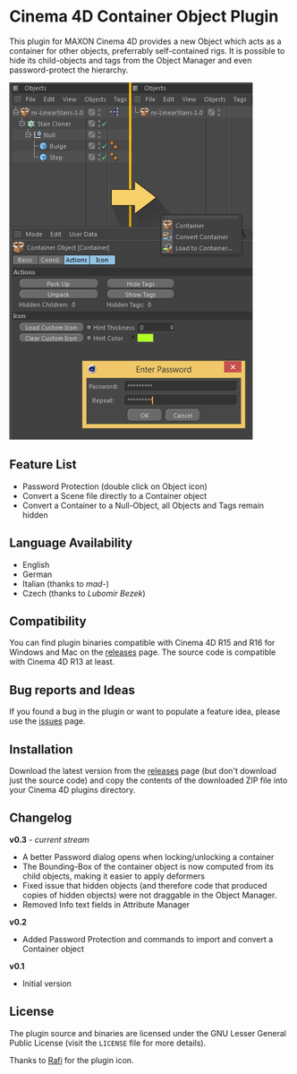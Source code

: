 # Cinema 4D Container Object Plugin

This plugin for MAXON Cinema 4D provides a new Object which acts as a
container for other objects, preferrably self-contained rigs. It is
possible to hide its child-objects and tags from the Object Manager and
even password-protect the hierarchy.

![OM Preview](image.png)

## Feature List

- Password Protection (double click on Object icon)
- Convert a Scene file directly to a Container object
- Convert a Container to a Null-Object, all Objects and Tags remain hidden

## Language Availability

- English
- German
- Italian (thanks to *mad-*)
- Czech (thanks to *Lubomir Bezek*)

## Compatibility

You can find plugin binaries compatible with Cinema 4D R15 and R16
for Windows and Mac on the [releases][] page. The source code is
compatible with Cinema 4D R13 at least.

## Bug reports and Ideas

If you found a bug in the plugin or want to populate a feature
idea, please use the [issues][] page.

## Installation

Download the latest version from the [releases][] page (but don't
download just the source code) and copy the contents of the downloaded
ZIP file into your Cinema 4D plugins directory.

## Changelog

__v0.3__ - *current stream*

- A better Password dialog opens when locking/unlocking a container
- The Bounding-Box of the container object is now computed from
its child objects, making it easier to apply deformers
- Fixed issue that hidden objects (and therefore code that produced
copies of hidden objects) were not draggable in the Object Manager.
- Removed Info text fields in Attribute Manager

__v0.2__

- Added Password Protection and commands to import and convert
a Container object

__v0.1__

- Initial version


## License

The plugin source and binaries are licensed under the GNU Lesser General
Public License (visit the `LICENSE` file for more details).

Thanks to [Rafi][icon url] for the plugin icon.

  [releases]: https://github.com/nr-plugins/container-object/releases
  [issues]: https://github.com/nr-plugins/container-object/issues
  [icon url]: http://www.graphicsfuel.com/2010/11/cardboard-box-psd-icon/


